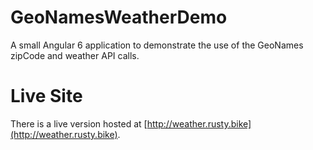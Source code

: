 # GeoNamesWeatherDemo
A small Angular 6 application to demonstrate the use of the GeoNames 
zipCode and weather API calls.

# Live Site
There is a live version hosted at 
[http://weather.rusty.bike](http://weather.rusty.bike).






